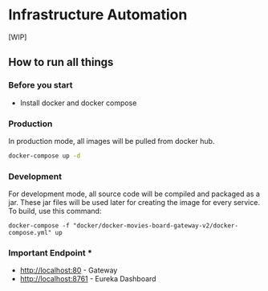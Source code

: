 # Infrastructure Automation
[WIP]

## How to run all things

### Before you start
* Install docker and docker compose

### Production
In production mode, all images will be pulled from docker hub. 
```bash
docker-compose up -d
```


### Development 
For development mode, all source code will be compiled and packaged as a jar. These jar files will be used later for 
creating the image for every service. To build, use this command:
```$xslt
docker-compose -f "docker/docker-movies-board-gateway-v2/docker-compose.yml" up 
```

### Important Endpoint *
* [http://localhost:80](http://localhost:8762) - Gateway
* [http://localhost:8761](http://localhost:8761) - Eureka Dashboard